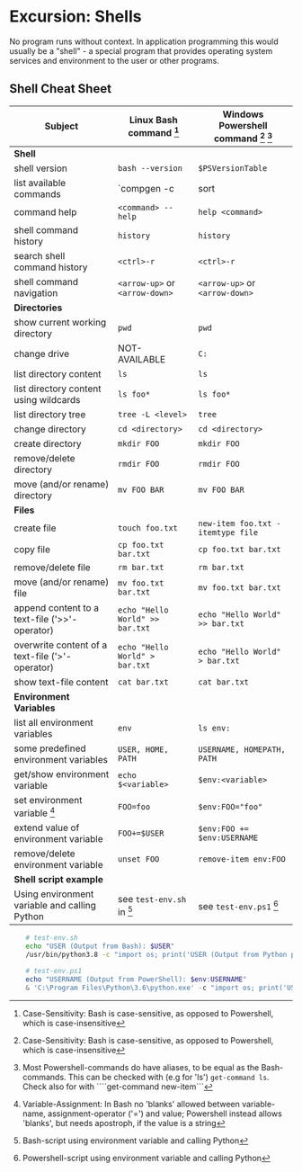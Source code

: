 # Excursion: Shells

No program runs without context. In application programming this would usually
be a "shell" - a special program that provides operating system services and
environment to the user or other programs.



## Shell Cheat Sheet

| Subject                                         | Linux Bash command [^1]           | Windows Powershell command [^1] [^2] |
|-------------------------------------------------|-----------------------------------|--------------------------------------|
| **Shell**                                       |                                   |                                      |
| shell version                                   | `bash --version`                  | `$PSVersionTable`                    |
| list available commands                         | `compgen -c | sort | uniq`   [^3] | `get-command`                        |
| command help                                    | `<command> --help`                | `help <command>`                     |
| shell command history                           | `history`                         | `history`                            |
| search shell command history                    | `<ctrl>-r`                        | `<ctrl>-r`                           |
| shell command navigation                        | `<arrow-up>` or `<arrow-down>`    | `<arrow-up>` or `<arrow-down>`       |
| **Directories**                                 |                                   |                                      |
| show current working directory                  | `pwd`                             | `pwd`                                |
| change drive                                    | NOT-AVAILABLE                     | `C:`                                 |
| list directory content                          | `ls`                              | `ls`                                 |
| list directory content using wildcards          | `ls foo*`                         | `ls foo*`                            |
| list directory tree                             | `tree -L <level>`                 | `tree`                               |
| change directory                                | `cd <directory>`                  | `cd <directory>`                     |
| create directory                                | `mkdir FOO`                       | `mkdir FOO`                          |
| remove/delete directory                         | `rmdir FOO`                       | `rmdir FOO`                          |
| move (and/or rename) directory                  | `mv FOO BAR`                      | `mv FOO BAR`                         |
| **Files**                                       |                                   |                                      |
| create file                                     | `touch foo.txt`                   | `new-item foo.txt -itemtype file`    |
| copy file                                       | `cp foo.txt bar.txt`              | `cp foo.txt bar.txt`                 |
| remove/delete file                              | `rm bar.txt`                      | `rm bar.txt`                         |
| move (and/or rename) file                       | `mv foo.txt bar.txt`              | `mv foo.txt bar.txt`                 |
| append content to a text-file ('>>'-operator)   | `echo "Hello World" >> bar.txt`   | `echo "Hello World" >> bar.txt`      |
| overwrite content of a text-file ('>'-operator) | `echo "Hello World" > bar.txt`    | `echo "Hello World" > bar.txt`       |
| show text-file content                          | `cat bar.txt`                     | `cat bar.txt`                        |
| **Environment Variables**                       |                                   |                                      |
| list all environment variables                  | `env`                             | `ls env:`                            | 
| some predefined environment variables           | `USER, HOME, PATH`                | `USERNAME, HOMEPATH, PATH`           |
| get/show environment variable                   | `echo $<variable>`                | `$env:<variable>`                    |
| set environment variable  [^4]                  | `FOO=foo`                         | `$env:FOO="foo"`                     |
| extend value of environment variable            | `FOO+=$USER`                      | `$env:FOO += $env:USERNAME`          |
| remove/delete environment variable              | `unset FOO`                       | `remove-item env:FOO`                |
| **Shell script example**                        |                                   |                                      |
| Using environment variable and calling Python   | see `test-env.sh` in [^5]         | see `test-env.ps1` [^6]              |



[^1]: Case-Sensitivity: Bash is case-sensitive, as opposed to Powershell, which is case-insensitive
[^2]: Most Powershell-commands do have aliases, to be equal as the Bash-commands. This can be checked with (e.g for 'ls') ```get-command ls```. Check also for with ````get-command new-item``` 
[^3]: Bash: There is no single command to list all avaliable Unix commands. Instead the 'compgen'-command list all available Bash builtins, command-aliases and executables found in the PATH variable
[^4]: Variable-Assignment: In Bash no 'blanks' allowed between variable-name, assignment-operator ('=') and value; Powershell instead allows 'blanks', but needs apostroph, if the value is a string
[^5]: Bash-script using environment variable and calling Python

```bash
    # test-env.sh
    echo "USER (Output from Bash): $USER"
    /usr/bin/python3.8 -c "import os; print('USER (Output from Python provided by Bash): $USER'); print('USER (Output from Python resolved from Python): {}'.format(os.environ['USER']))"
```

[^6]: Powershell-script using environment variable and calling Python

```powershell
    # test-env.ps1
    echo "USERNAME (Output from PowerShell): $env:USERNAME"
    & 'C:\Program Files\Python\3.6\python.exe' -c "import os; print('USERNAME (Output from Python provided from Powershell): $env:USERNAME'); print('USERNAME (Output from Python resolved from Python): {}'.format(os.environ['USERNAME']))"
```




